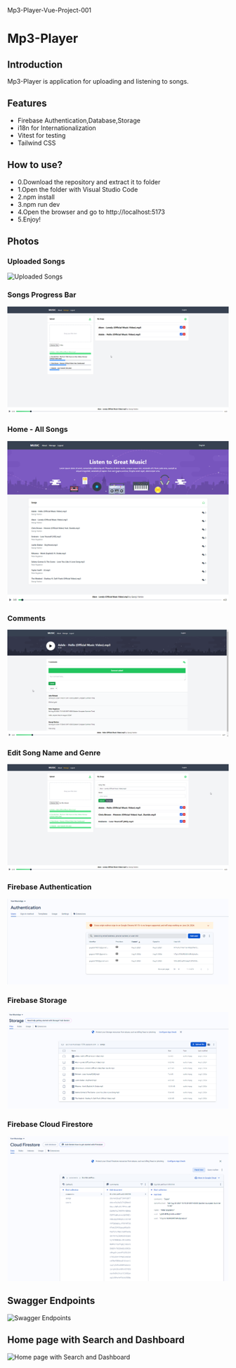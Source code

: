 Mp3-Player-Vue-Project-001

# Mp3-Player

## Introduction

Mp3-Player is application for uploading and listening to songs.

## Features

- Firebase Authentication,Database,Storage
- i18n for Internationalization
- Vitest for testing
- Tailwind CSS

## How to use?

- 0.Download the repository and extract it to folder
- 1.Open the folder with Visual Studio Code
- 2.npm install
- 3.npm run dev
- 4.Open the browser and go to http://localhost:5173
- 5.Enjoy!

## Photos

### Uploaded Songs

![Uploaded Songs](./public/assets/images/1-UploadedSОngs.png)

### Songs Progress Bar

![Songs Progress Bar](./public/assets/images/2-SongsProgressBar.png)

### Home - All Songs

![Home - All Songs](./public/assets/images/3-Home%20-%20All%20Songs.png)

### Comments

![Comments](./public/assets/images/4-comments.png)

### Edit Song Name and Genre

![Edit Song Name and Genre](./public/assets/images/5-Edit%20SongName%20and%20Genre.png)

### Firebase Authentication

![Firebase Authentication](./public/assets/images/6-firebase%20auth.png)

### Firebase Storage

![Firebase Storage](./public/assets/images/7-Firebase%20Storage.png)

### Firebase Cloud Firestore

![Firebase Cloud Firestore](./public/assets/images/8-Firebase%20Cloud%20Firestore.png)

## Swagger Endpoints

![Swagger Endpoints](https://i.imgur.com/pvzMENj.png)

## Home page with Search and Dashboard

![Home page with Search and Dashboard](/client/Images/Home%20page%20with%20Search%20and%20Dashboard.png)
